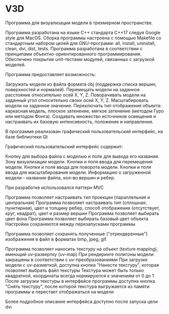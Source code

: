 # V3D
Программа для визуализации модели в трехмерном пространстве.

Программа разработана на языке C++ стандарта C++17 следуя Google style для MacOS.
Сборка программы настроена с помощью Makefile со стандартным набором целей для GNU-программ: 
all, install, uninstall, clean, dvi, dist, tests. 
Программа разработана в соответствии с принципами объектно-ориентированного программирования.
Обеспечено покрытие unit-тестами модулей, связанных с загрузкой моделей.

Программа предоставляет возможность:

Загружать модели из файла формата obj (поддержка списка вершин, поверхностей и нормалей).
Перемещать модели на заданное расстояние относительно осей X, Y, Z.
Поворачивать модели на заданный угол относительно своих осей X, Y, Z.
Масштабировать модели на заданное значение.
Переключать тип отображения объекта: каркасная модель, плоское затенение, мягкое затенение (методом Гуро или методом Фонга).
Создавать множество источников освещения и настраивать их базовую интенсивность, положение и направление.

В программе реализован графический пользовательский интерфейс, на базе библиотеки Qt

Графический пользовательский интерфейс содержит:

Кнопку для выбора файла с моделью и поле для вывода его названия.
Зону визуализации модели.
Кнопки и поля ввода для перемещения модели.
Кнопки и поля ввода для поворота модели.
Кнопки и поля ввода для масштабирования модели.
Информацию о загруженной модели - название файла, кол-во вершин и ребер.

При разработке использовался паттерн MVC

Программа позволяет настраивать тип проекции (параллельная и центральная)
Программа позволяет настраивать тип (сплошная, пунктирная), цвет и толщину ребер, способ отображения (отсутствует, круг, квадрат), цвет и размер вершин
Программа позволяет выбирать цвет фона
Программа позволяет выбирать базовый цвет объекта
Настройки сохраняются между перезапусками программы

Программа позволяет сохранять полученные ("отрендеренные") изображения в файл в форматах bmp, jpeg, gif.

Программа позволяет наносить текстуру на объект (texture mapping), имеющий uv-развертку (uv-map)
При рендеринге полигоны модели закрашены в соответствии с uv-преобразованиями
При загрузке модели с uv-разметкой, доступна кнопка "Нанести текстуру", которая позволяет выбрать файл текстуры
Текстура может быть только квадратной, координаты всегда нормируются к значениям от 0 до 1
После загрузки текстуры в интерфейсе программы доступна кнопка "Снять текстуру", после которой текстура выгружается из памяти программы и перестает отображаться на модели

Более подробное описание интерфейса доступно после запуска цели dvi
